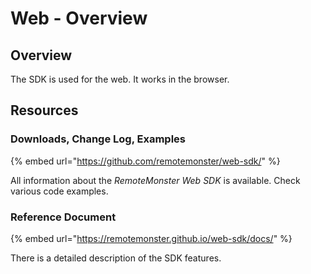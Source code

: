 # Web - Overview

## Overview

The SDK is used for the web. It works in the browser.

## Resources

### Downloads, Change Log, Examples

{% embed url="https://github.com/remotemonster/web-sdk/" %}

All information about the _RemoteMonster Web SDK_ is available. Check various code examples.

### Reference Document

{% embed url="https://remotemonster.github.io/web-sdk/docs/" %}

There is a detailed description of the SDK features.

